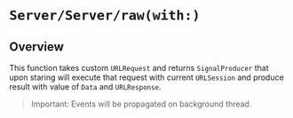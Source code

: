 # ``Server/Server/raw(with:)``

## Overview

This function takes custom `URLRequest` and returns `SignalProducer` that upon staring will execute that request with current `URLSession` and produce result with value of `Data` and `URLResponse`.

> Important: Events will be propagated on background thread.
